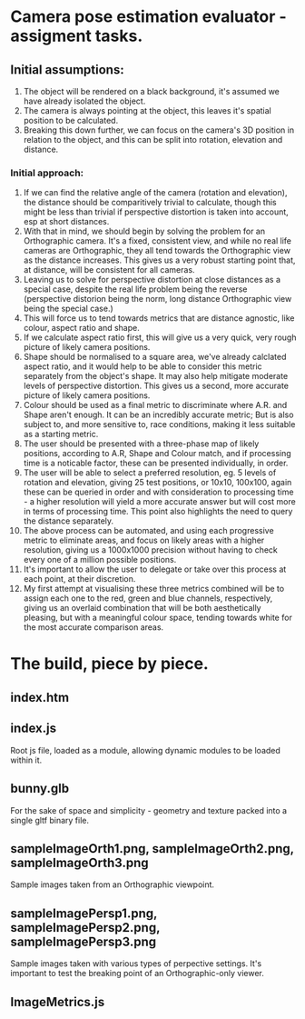 # Camera pose estimation evaluator - assigment tasks.

## Initial assumptions:

1. The object will be rendered on a black background, it's assumed we have already isolated the object.
2. The camera is always pointing at the object, this leaves it's spatial position to be calculated.
3. Breaking this down further, we can focus on the camera's 3D position in relation to the object, and this can be split into rotation, elevation and distance.

### Initial approach:

1. If we can find the relative angle of the camera (rotation and elevation), the distance should be comparitively trivial to calculate, though this might be less than trivial if perspective distortion is taken into account, esp at short distances.
2. With that in mind, we should begin by solving the problem for an Orthographic camera. It's a fixed, consistent view, and while no real life cameras are Orthographic, they all tend towards the Orthographic view as the distance increases. This gives us a very robust starting point that, at distance, will be consistent for all cameras.
3. Leaving us to solve for perspective distortion at close distances as a special case, despite the real life problem being the reverse (perspective distorion being the norm, long distance Orthographic view being the special case.)
4. This will force us to tend towards metrics that are distance agnostic, like colour, aspect ratio and shape.
5. If we calculate aspect ratio first, this will give us a very quick, very rough picture of likely camera positions.
6. Shape should be normalised to a square area, we've already calclated aspect ratio, and it would help to be able to consider this metric separately from the object's shape. It may also help mitigate moderate levels of perspective distortion. This gives us a second, more accurate picture of likely camera positions.
7. Colour should be used as a final metric to discriminate where A.R. and Shape aren't enough. It can be an incredibly accurate metric; But is also subject to, and more sensitive to, race conditions, making it less suitable as a starting metric.
8. The user should be presented with a three-phase map of likely positions, according to A.R, Shape and Colour match, and if processing time is a noticable factor, these can be presented individually, in order.
9. The user will be able to select a preferred resolution, eg. 5 levels of rotation and elevation, giving 25 test positions, or 10x10, 100x100, again these can be queried in order and with consideration to processing time - a higher resolution will yield a more accurate answer but will cost more in terms of processing time. This point also highlights the need to query the distance separately.
10. The above process can be automated, and using each progressive metric to eliminate areas, and focus on likely areas with a higher resolution, giving us a 1000x1000 precision without having to check every one of a million possible positions.
11. It's important to allow the user to delegate or take over this process at each point, at their discretion.
12. My first attempt at visualising these three metrics combined will be to assign each one to the red, green and blue channels, respectively, giving us an overlaid combination that will be both aesthetically pleasing, but with a meaningful colour space, tending towards white for the most accurate comparison areas.

# The build, piece by piece.

## index.htm

## index.js
Root js file, loaded as a module, allowing dynamic modules to be loaded within it.

## bunny.glb
For the sake of space and simplicity - geometry and texture packed into a single gltf binary file.

## sampleImageOrth1.png, sampleImageOrth2.png, sampleImageOrth3.png
Sample images taken from an Orthographic viewpoint.

## sampleImagePersp1.png, sampleImagePersp2.png, sampleImagePersp3.png
Sample images taken with various types of perpective settings.
It's important to test the breaking point of an Orthographic-only viewer.

## ImageMetrics.js
